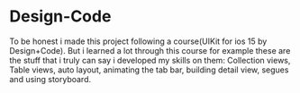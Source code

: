# Design-Code
To be honest i made this project following a course(UIKit for ios 15 by Design+Code). But i learned a lot through this course for example these are the stuff that i truly can say i developed my skills on them: Collection views, Table views, auto layout, animating the tab bar, building detail view, segues and using storyboard.
